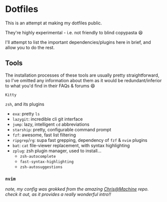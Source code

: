 # Dotfiles

This is an attempt at making my dotfiles public.

They're highly experimental - i.e. not friendly to blind copypasta :laughing:

I'll attempt to list the important dependencies/plugins here in brief, and allow you to do the rest.

## Tools

The installation processes of these tools are usually pretty straightforward, so I've omitted any information about them as it would be redundant/inferior to what you'd find in their FAQs & forums :smile:

`Kitty`

`zsh`, and its plugins

- `exa`: pretty `ls`
- `lazygit`: incredible cli git interface
- `jump`: lazy, intelligent `cd` abbreviations
- `starship`: pretty, configurable command prompt
- `fzf`: awesome, fast list filtering
- `ripgrep`/`rg`: supa fast grepping, dependency of `fzf` & `nvim` plugins
- `bat`: `cat` file-viewer replacement, with syntax highlighting
- `zplug`: zsh plugin manager, used to install...
  - `zsh-autocomplete`
  - `fast-syntax-highlighting`
  - `zsh-autosuggestions`

### `nvim`


_note, my config was grokked from the amazing [Chris@Machine](https://github.com/LunarVim/nvim-basic-ide) repo. check it out, as it provides a really wonderful intro!!_
